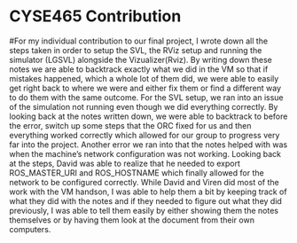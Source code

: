 # CYSE465 Contribution
#For my individual contribution to our final project, I wrote down all the steps taken in order to setup the SVL, the RViz setup and running the simulator (LGSVL) alongside the Vizualizer(Rviz). By writing down these notes we are able to backtrack exactly what we did in the VM so that if mistakes happened, which a whole lot of them did, we were able to easily get right back to where we were and either fix them or find a different way to do them with the same outcome. For the SVL setup, we ran into an issue of the simulation not running even though we did everything correctly. By looking back at the notes written down, we were able to backtrack to before the error, switch up some steps that the ORC fixed for us and then everything worked correctly which allowed for our group to progress very far into the project. Another error we ran into that the notes helped with was when the machine’s network configuration was not working. Looking back at the steps, David was able to realize that he needed to export ROS_MASTER_URI and ROS_HOSTNAME which finally allowed for the network to be configured correctly. While David and Viren did most of the work with the VM handson, I was able to help them a bit by keeping track of what they did with the notes and if they needed to figure out what they did previously, I was able to tell them easily by either showing them the notes themselves or by having them look at the document from their own computers. 
